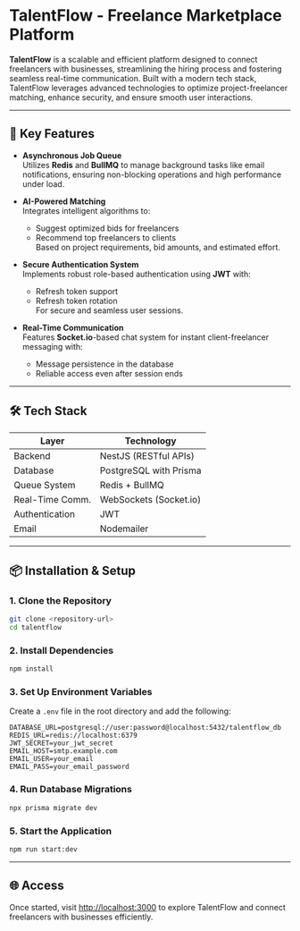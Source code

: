 # TalentFlow - Freelance Marketplace Platform

**TalentFlow** is a scalable and efficient platform designed to connect freelancers with businesses, streamlining the hiring process and fostering seamless real-time communication. Built with a modern tech stack, TalentFlow leverages advanced technologies to optimize project-freelancer matching, enhance security, and ensure smooth user interactions.

---

## 🚀 Key Features

- **Asynchronous Job Queue**  
  Utilizes **Redis** and **BullMQ** to manage background tasks like email notifications, ensuring non-blocking operations and high performance under load.

- **AI-Powered Matching**  
  Integrates intelligent algorithms to:
  - Suggest optimized bids for freelancers  
  - Recommend top freelancers to clients  
  Based on project requirements, bid amounts, and estimated effort.

- **Secure Authentication System**  
  Implements robust role-based authentication using **JWT** with:
  - Refresh token support  
  - Refresh token rotation  
  For secure and seamless user sessions.

- **Real-Time Communication**  
  Features **Socket.io**-based chat system for instant client-freelancer messaging with:
  - Message persistence in the database  
  - Reliable access even after session ends

---

## 🛠 Tech Stack

| Layer             | Technology              |
|------------------|-------------------------|
| Backend           | NestJS (RESTful APIs)   |
| Database          | PostgreSQL with Prisma  |
| Queue System      | Redis + BullMQ          |
| Real-Time Comm.   | WebSockets (Socket.io)  |
| Authentication    | JWT                     |
| Email             | Nodemailer              |

---

## 📦 Installation & Setup

### 1. Clone the Repository

```bash
git clone <repository-url>
cd talentflow
```

### 2. Install Dependencies

```bash
npm install
```

### 3. Set Up Environment Variables

Create a `.env` file in the root directory and add the following:

```env
DATABASE_URL=postgresql://user:password@localhost:5432/talentflow_db
REDIS_URL=redis://localhost:6379
JWT_SECRET=your_jwt_secret
EMAIL_HOST=smtp.example.com
EMAIL_USER=your_email
EMAIL_PASS=your_email_password
```

### 4. Run Database Migrations

```bash
npx prisma migrate dev
```

### 5. Start the Application

```bash
npm run start:dev
```

---

## 🌐 Access

Once started, visit [http://localhost:3000](http://localhost:3000) to explore TalentFlow and connect freelancers with businesses efficiently.
